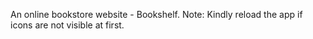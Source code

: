 An online bookstore website - Bookshelf.
Note: Kindly reload the app if icons are not visible at first.

